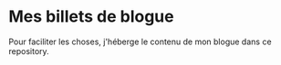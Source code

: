 # Mes billets de blogue

Pour faciliter les choses, j'héberge le contenu de mon blogue dans ce repository.

